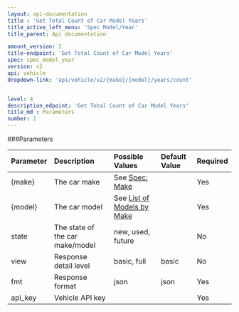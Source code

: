 ```yaml
---
layout: api-documentation
title : 'Get Total Count of Car Model Years'
title_active_left_menu: 'Spec Model/Year'
title_parent: Api documentation

amount_version: 2
title-endpoint: 'Get Total Count of Car Model Years'
spec: spec_model_year
version: v2
api: vehicle
dropdown-link: 'api/vehicle/v2/{make}/{model}/years/count'


level: 4
description_edpoint: 'Get Total Count of Car Model Years'
title_md : Parameters
number: 2
---
```


###Parameters

| Parameter  | Description                     | Possible Values   | Default Value | Required |
|:-----------|:--------------------------------|:----------------- |:------------- |:-------- |
| {make} | The car make | See [Spec: Make](/api-documentation/vehicle/spec_make/v2/01_list_of_makes/api-description.html) | | Yes |
| {model} | The car model | See [List of Models by Make](/api-documentation/vehicle/spec_model/v2/01_list_of_models/api-description.html) | | Yes	|
| state      | The state of the car make/model | new, used, future |               | No       |
| view       | Response detail level           | basic, full	   | basic         | No       |
| fmt        | Response format                 | json              | json          | Yes      |
| api_key    | Vehicle API key                 |                   |               | Yes      |

